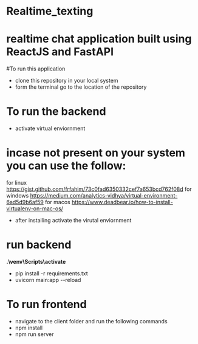 # Realtime_texting

# realtime chat application built using ReactJS and FastAPI

#To run this application
- clone this repository in your local system
- form the terminal go to the location of the repository

# To run the backend
- activate virtual enviornment 
# incase not present on your system you can use the follow:
for linux https://gist.github.com/frfahim/73c0fad6350332cef7a653bcd762f08d
for windows https://medium.com/analytics-vidhya/virtual-environment-6ad5d9b6af59
for macos https://www.deadbear.io/how-to-install-virtualenv-on-mac-os/
- after installing activate the virutal enviornment
# run backend
 **.\venv\Scripts\activate** 
 - pip install -r requirements.txt
- uvicorn main:app --reload

# To run frontend
- navigate to the client folder and run the following commands
- npm install
- npm run server
